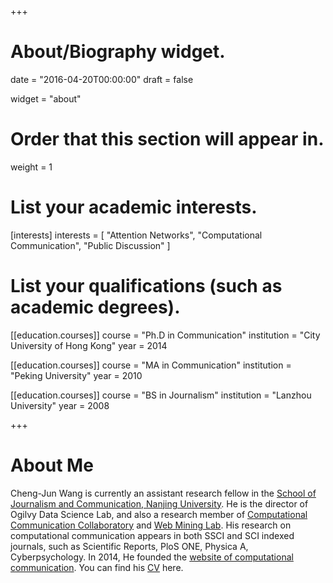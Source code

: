 +++
# About/Biography widget.

date = "2016-04-20T00:00:00"
draft = false

widget = "about"

# Order that this section will appear in.
weight = 1

# List your academic interests.
[interests]
  interests = [
    "Attention Networks",
    "Computational Communication",
    "Public Discussion"
  ]

# List your qualifications (such as academic degrees).
[[education.courses]]
  course = "Ph.D in Communication"
  institution = "City University of Hong Kong"
  year = 2014

[[education.courses]]
  course = "MA in Communication"
  institution = "Peking University"
  year = 2010

[[education.courses]]
  course = "BS in Journalism"
  institution = "Lanzhou University"
  year = 2008

+++

# About Me

Cheng-Jun Wang is currently an assistant research fellow in the [School of Journalism and Communication, Nanjing University](http://jc.nju.edu.cn). He is the director of Ogilvy Data Science Lab, and also a research member of [Computational Communication Collaboratory](http://ccc.nju.edu.cn) and [Web Mining Lab](http://weblab.com.cityu.edu.hk). His research on computational communication appears in both SSCI and SCI indexed journals, such as Scientific Reports, PloS ONE, Physica A, Cyberpsychology. In 2014, He founded the [website of computational communication](http://computational-communication.com). You can find his [CV](cv/) here.
